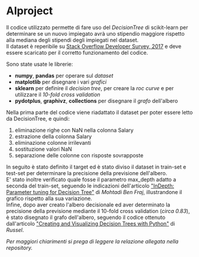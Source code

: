 # AIproject
Il codice utilizzato permette di fare uso del _DecisionTree_ di scikit-learn per determinare se un nuovo impiegato avrà uno stipendio maggiore rispetto alla mediana degli stipendi degli impiegati nel dataset.\
Il dataset è reperibile su [Stack Overflow Developer Survey, 2017](https://www.kaggle.com/stackoverflow/so-survey-2017) e deve essere scaricato per il corretto funzionamento del codice.

Sono state usate le librerie:
* __numpy__, __pandas__ per operare sul _dataset_
* __matplotlib__ per disegnare i vari _grafici_
* __sklearn__ per definire il _decision tree_, per creare la _roc curve_ e per utilizzare il _10-fold cross validation_
* __pydotplus__, __graphivz__, __collections__ per disegnare il _grafo_ dell'albero

Nella prima parte del codice viene riadattato il dataset per poter essere letto da DecisionTree, e quindi:
1. eliminazione righe con NaN nella colonna Salary
2. estrazione della colonna Salary
3. eliminazione colonne irrilevanti
4. sostituzione valori NaN
5. separazione delle colonne con risposte sovrapposte 

In seguito è stato definito il target ed è stato diviso il dataset in train-set e test-set per determinare la precisione della previsione dell'albero.\
E' stato inoltre verificato quale fosse il parametro max_depth adatto a seconda del train-set, seguendo le indicazioni dell'articolo  ["InDepth: Parameter tuning for Decision Tree"](https://medium.com/@mohtedibf/indepth-parameter-tuning-for-decision-tree-6753118a03c3) di _Mohtadi Ben Fraj_, illustrandone il grafico rispetto alla sua variazione.\
Infine, dopo aver creato l'albero decisionale ed aver determinato la precisione della previsione mediante il 10-fold cross validation (_circa 0.83_), è stato disegnato il grafo dell'albero, seguendo il codice ottenuto dall'articolo ["Creating and Visualizing Decision Trees with Python"](https://pythonprogramminglanguage.com/decision-tree-visual-example/) di _Russel_.

_Per maggiori chiarimenti si prega di leggere la relazione allegata nella repository._
